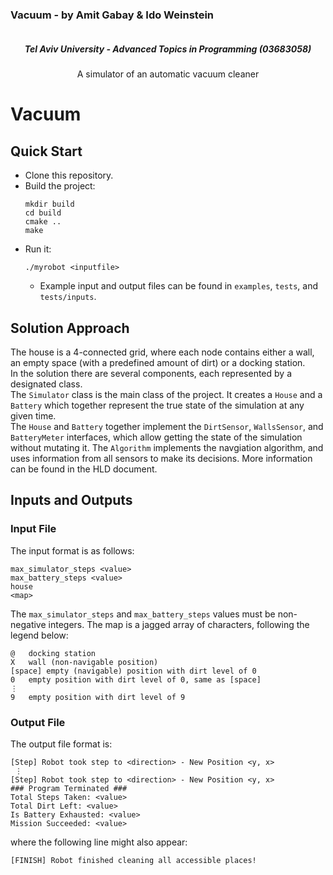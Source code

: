 <div style="clear: both">
  <h3 style="display: inline-block" align="center">Vacuum - by Amit Gabay & Ido Weinstein</h3>
</div>
<h5 align="center">Tel Aviv University - Advanced Topics in Programming (03683058)</h5>
<p align="center">
  A simulator of an automatic vacuum cleaner
</p>

# Vacuum
## Quick Start
* Clone this repository.
* Build the project:
  ```
  mkdir build
  cd build
  cmake ..
  make
  ```
* Run it:
  ```
  ./myrobot <inputfile>
  ```
  * Example input and output files can be found in `examples`, `tests`, and `tests/inputs`.

## Solution Approach
The house is a 4-connected grid, where each node contains either a wall, an empty space (with a predefined amount of dirt) or a docking station. <br>
In the solution there are several components, each represented by a designated class. <br>
The `Simulator` class is the main class of the project. It creates a `House` and a `Battery` which together represent the true state of the simulation at any given time. <br>
The `House` and `Battery` together implement the `DirtSensor`, `WallsSensor`, and `BatteryMeter` interfaces, which allow getting the state of the simulation without mutating it.
The `Algorithm` implements the navgiation algorithm, and uses information from all sensors to make its decisions.
More information can be found in the HLD document.

## Inputs and Outputs
### Input File
The input format is as follows:
```
max_simulator_steps <value>
max_battery_steps <value>
house
<map>
```

The `max_simulator_steps` and `max_battery_steps` values must be non-negative integers.
The map is a jagged array of characters, following the legend below:
```
@	docking station
X	wall (non-navigable position)
[space]	empty (navigable) position with dirt level of 0
0	empty position with dirt level of 0, same as [space]
⋮
9	empty position with dirt level of 9
```

### Output File
The output file format is:
```
[Step] Robot took step to <direction> - New Position <y, x>
 ⋮
[Step] Robot took step to <direction> - New Position <y, x>
### Program Terminated ###
Total Steps Taken: <value>
Total Dirt Left: <value>
Is Battery Exhausted: <value>
Mission Succeeded: <value>
```

where the following line might also appear:
```
[FINISH] Robot finished cleaning all accessible places!
```
